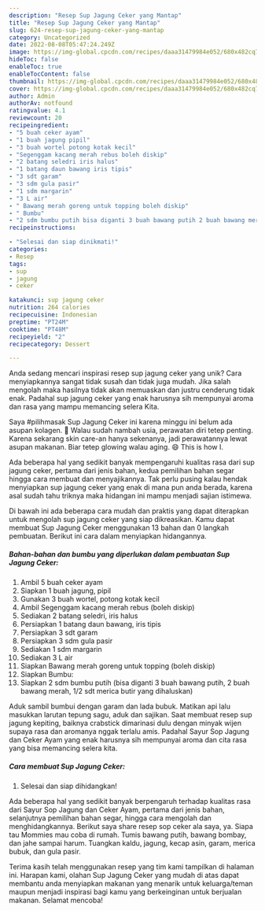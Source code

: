 ```yaml
---
description: "Resep Sup Jagung Ceker yang Mantap"
title: "Resep Sup Jagung Ceker yang Mantap"
slug: 624-resep-sup-jagung-ceker-yang-mantap
category: Uncategorized
date: 2022-08-08T05:47:24.249Z
image: https://img-global.cpcdn.com/recipes/daaa31479984e052/680x482cq70/sup-jagung-ceker-foto-resep-utama.jpg
hideToc: false
enableToc: true
enableTocContent: false
thumbnail: https://img-global.cpcdn.com/recipes/daaa31479984e052/680x482cq70/sup-jagung-ceker-foto-resep-utama.jpg
cover: https://img-global.cpcdn.com/recipes/daaa31479984e052/680x482cq70/sup-jagung-ceker-foto-resep-utama.jpg
author: Admin
authorAv: notfound
ratingvalue: 4.1
reviewcount: 20
recipeingredient:
- "5 buah ceker ayam"
- "1 buah jagung pipil"
- "3 buah wortel potong kotak kecil"
- "Segenggam kacang merah rebus boleh diskip"
- "2 batang seledri iris halus"
- "1 batang daun bawang iris tipis"
- "3 sdt garam"
- "3 sdm gula pasir"
- "1 sdm margarin"
- "3 L air"
- " Bawang merah goreng untuk topping boleh diskip"
- " Bumbu"
- "2 sdm bumbu putih bisa diganti 3 buah bawang putih 2 buah bawang merah 12 sdt merica butir yang dihaluskan"
recipeinstructions:

- "Selesai dan siap dinikmati!"
categories:
- Resep
tags:
- sup
- jagung
- ceker

katakunci: sup jagung ceker 
nutrition: 264 calories
recipecuisine: Indonesian
preptime: "PT24M"
cooktime: "PT48M"
recipeyield: "2"
recipecategory: Dessert

---
```





Anda sedang mencari inspirasi resep sup jagung ceker yang unik? Cara menyiapkannya sangat tidak susah dan tidak juga mudah. Jika salah mengolah maka hasilnya tidak akan memuaskan dan justru cenderung tidak enak. Padahal sup jagung ceker yang enak harusnya sih mempunyai aroma dan rasa yang mampu memancing selera Kita.





Saya #pilihmasak Sup Jagung Ceker ini karena minggu ini belum ada asupan kolagen. 🤭 Walau sudah nambah usia, perawatan diri tetep penting. Karena sekarang skin care-an hanya sekenanya, jadi perawatannya lewat asupan makanan. Biar tetep glowing walau aging. 😄 This is how I.

Ada beberapa hal yang sedikit banyak mempengaruhi kualitas rasa dari sup jagung ceker, pertama dari jenis bahan, kedua pemilihan bahan segar hingga cara membuat dan menyajikannya. Tak perlu pusing kalau hendak menyiapkan sup jagung ceker yang enak di mana pun anda berada, karena asal sudah tahu triknya maka hidangan ini mampu menjadi sajian istimewa.






Di bawah ini ada beberapa cara mudah dan praktis yang dapat diterapkan untuk mengolah sup jagung ceker yang siap dikreasikan. Kamu dapat membuat Sup Jagung Ceker menggunakan 13 bahan dan 0 langkah pembuatan. Berikut ini cara dalam menyiapkan hidangannya.

<!--inarticleads1-->

##### Bahan-bahan dan bumbu yang diperlukan dalam pembuatan Sup Jagung Ceker:

1. Ambil 5 buah ceker ayam
1. Siapkan 1 buah jagung, pipil
1. Gunakan 3 buah wortel, potong kotak kecil
1. Ambil Segenggam kacang merah rebus (boleh diskip)
1. Sediakan 2 batang seledri, iris halus
1. Persiapkan 1 batang daun bawang, iris tipis
1. Persiapkan 3 sdt garam
1. Persiapkan 3 sdm gula pasir
1. Sediakan 1 sdm margarin
1. Sediakan 3 L air
1. Siapkan  Bawang merah goreng untuk topping (boleh diskip)
1. Siapkan  Bumbu:
1. Siapkan 2 sdm bumbu putih (bisa diganti 3 buah bawang putih, 2 buah bawang merah, 1/2 sdt merica butir yang dihaluskan)


Aduk sambil bumbui dengan garam dan lada bubuk. Matikan api lalu masukkan larutan tepung sagu, aduk dan sajikan. Saat membuat resep sup jagung kepiting, baiknya crabstick dimarinasi dulu dengan minyak wijen supaya rasa dan aromanya nggak terlalu amis. Padahal Sayur Sop Jagung dan Ceker Ayam yang enak harusnya sih mempunyai aroma dan cita rasa yang bisa memancing selera kita. 

<!--inarticleads2-->

##### Cara membuat Sup Jagung Ceker:


1. Selesai dan siap dihidangkan!

Ada beberapa hal yang sedikit banyak berpengaruh terhadap kualitas rasa dari Sayur Sop Jagung dan Ceker Ayam, pertama dari jenis bahan, selanjutnya pemilihan bahan segar, hingga cara mengolah dan menghidangkannya. Berikut saya share resep sop ceker ala saya, ya. Siapa tau Mommies mau coba di rumah. Tumis bawang putih, bawang bombay, dan jahe sampai harum. Tuangkan kaldu, jagung, kecap asin, garam, merica bubuk, dan gula pasir. 

Terima kasih telah menggunakan resep yang tim kami tampilkan di halaman ini. Harapan kami, olahan Sup Jagung Ceker yang mudah di atas dapat membantu anda menyiapkan makanan yang menarik untuk keluarga/teman maupun menjadi inspirasi bagi kamu yang berkeinginan untuk berjualan makanan. Selamat mencoba!
